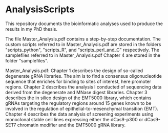 # AnalysisScripts
This repository documents the bioinformatic analyses used to produce the results in my PhD thesis.

The file Master_Analysis.pdf contains a step-by-step documentation. The custom scripts referred to in Master_Analysis.pdf are stored in the folders "scripts_python", "scripts_R", and "scripts_perl_and_C" respectively.
The samplefiles referred to in Master_Analysis.pdf Chapter 4 are stored in the folder "samplefiles".

Master_Analysis.pdf:
Chapter 1 describes the design of so-called degenerate gRNA libraries. The aim is to find a consensus oligonucleotide sequence that enriches for binding to sites of interest, here promoter regions.
Chapter 2 describes the analysis I conducted of sequencing data derived from the degenerate and MNase digest libraries.
Chapter 3 describes the in silico design of the EMT5000 library, which contains gRNAs targeting the regulatory regions around 15 genes known to be involved in the regulation of epithelial-to-mesenchymal transition (EMT).
Chapter 4 describes the data analysis of screening experiments using monoclonal stable cell lines expressing either the dCas9-p300 or dCas9-SET7 chromatin modifier and the EMT5000 gRNA library.
